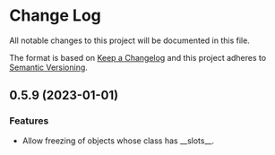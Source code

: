 # Change Log
All notable changes to this project will be documented in this file.

The format is based on [Keep a Changelog](http://keepachangelog.com/)
and this project adheres to [Semantic Versioning](http://semver.org/).

## 0.5.9 (2023-01-01)
### Features
- Allow freezing of objects whose class has \_\_slots\_\_.